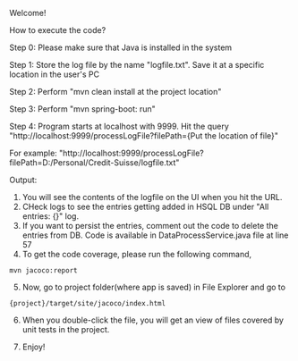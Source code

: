 Welcome!

How to execute the code?

Step 0: Please make sure that Java is installed in the system

Step 1: Store the log file by the name "logfile.txt". Save it at a specific location in the user's PC

Step 2: Perform "mvn clean install at the project location"

Step 3: Perform "mvn spring-boot: run"

Step 4: Program starts at localhost with 9999. Hit the query
"http://localhost:9999/processLogFile?filePath={Put the location of file}"

For example:
"http://localhost:9999/processLogFile?filePath=D:/Personal/Credit-Suisse/logfile.txt"

Output:
1. You will see the contents of the logfile on the UI when you hit the URL.
2. CHeck logs to see the entries getting added in HSQL DB under "All entries: {}" log.
3. If you want to persist the entries, comment out the code to delete the entries from DB.
Code is available in DataProcessService.java file at line 57
4. To get the code coverage, please run the following command,

```
mvn jacoco:report
```
5. Now, go to project folder(where app is saved) in File Explorer and go to
```
{project}/target/site/jacoco/index.html
```

6. When you double-click the file, you will get an view of files covered by unit tests in the project.

7. Enjoy!